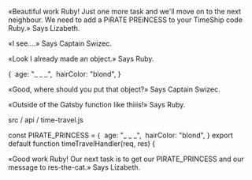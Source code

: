 
«Beautiful work Ruby! Just one more task and we'll move on to the next neighbour. We need to add a PiRATE PREiNCESS to your TimeShip code Ruby.» Says Lizabeth.

«I see....» Says Captain Swizec.

«Look I already made an object.» Says Ruby.


{
 age: "_ _ _",
 hairColor: "blond",
}


«Good, where should you put that object?» Says Captain Swizec.

«Outside of the Gatsby function like thiiis!» Says Ruby.


src / api / time-travel.js

const PIRATE_PRINCESS = {
 age: "_ _ _",
 hairColor: "blond",
}
export default function timeTravelHandler(req, res) {


«Good work Ruby! Our next task is to get our PIRATE_PRINCESS and our message to res-the-cat.» Says Lizabeth.





